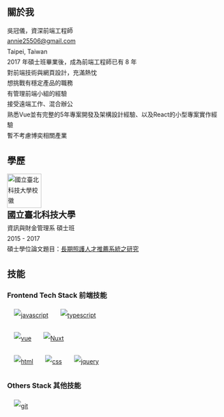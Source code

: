 
<section class="member-card-container">
  <VPTeamMembers
    class="member-card" :members="members" size="medium"
  />
</section>

## 關於我

<section class="intro">
  <div>吳冠儀，資深前端工程師</div>
  <div><a href= "mailto: annie25506@gmail.com"> annie25506@gmail.com </a></div>
  <div>Taipei, Taiwan</div>
  <div>2017 年碩士班畢業後，成為前端工程師已有 8 年</div>
  <div>對前端技術與網頁設計，充滿熱忱</div>  
  <div>想挑戰有穩定產品的職務</div>  
  <div>有管理前端小組的經驗</div> 
  <div>接受遠端工作、混合辦公</div> 
  <div>熟悉Vue並有完整的5年專案開發及架構設計經驗、以及React的小型專案實作經驗</div> 
  <div>暫不考慮博奕相關產業</div> 
</section>

## 學歷
<section>
  <div>
    <img width="80px;" alt="國立臺北科技大學校徽" src="https://media.cakeresume.com/image/upload/v1580033831/soirvvdapfsxrvhd6iph.png" />
    <div class="highlight">國立臺北科技大學</div> 
    <div>資訊與財金管理系 碩士班</div>
    <div>2015 - 2017</div>
    <div>碩士學位論文題目：<a target="_blank" title="另開視窗前往長期照護人才推薦系統之研究" href="https://hdl.handle.net/11296/x3s9yy">長期照護人才推薦系統之研究</a></div>
</div>
</section>

## 技能

### Frontend Tech Stack  前端技能 
<section>
  <p>
    <span class="tags">
      <a href="https://developer.mozilla.org/en-US/docs/Web/JavaScript" target="_blank"><img src="https://www.vectorlogo.zone/logos/javascript/javascript-ar21.svg" alt="javascript"></a>
    </span>
    <span class="tags">
      <a href="https://www.typescriptlang.org/" target="_blank"><img src="https://www.vectorlogo.zone/logos/typescriptlang/typescriptlang-ar21.svg" alt="typescript"></a>
    </span>
  </p>
  <p>
    <span class="tags">
      <a href="https://vuejs.org/" target="_blank"><img src="https://www.vectorlogo.zone/logos/vuejs/vuejs-ar21.svg" alt="vue"></a>
    </span>
    <span class="tags">
      <a href="https://nuxt.com/" target="_blank"><img src="https://www.vectorlogo.zone/logos/nuxtjs/nuxtjs-ar21.svg" alt="Nuxt"></a>
    </span>
  </p>
  <p>
    <span class="tags">
      <a href="https://developer.mozilla.org/en-US/docs/Web/HTML" target="_blank"><img src="https://www.vectorlogo.zone/logos/w3_html5/w3_html5-ar21.svg" alt="html"></a> 
    </span>
    <span class="tags">
      <a href="https://developer.mozilla.org/en-US/docs/Learn/Getting_started_with_the_web/CSS_basics" target="_blank"><img src="https://www.vectorlogo.zone/logos/w3_css/w3_css-ar21.svg" alt="css"></a>
    </span>
    <span class="tags">
      <a href="https://jquery.com/" target="_blank"><img src="https://www.vectorlogo.zone/logos/jquery/jquery-ar21.svg" alt="jquery"></a>
    </span>
  </p>
</section>

### Others Stack  其他技能 
<section>
  <p>
    <span class="tags">
      <a href="https://git-scm.com/" target="_blank"><img src="https://www.vectorlogo.zone/logos/git-scm/git-scm-ar21.svg" alt="git"></a>
    </span>
  </p>
</section>
<!-- 

<section class="">

</section>
<section class="">

</section> -->


<script setup>
import {
  VPTeamPage,
  VPTeamPageTitle,
  VPTeamMembers
} from 'vitepress/theme'

const members = [
  {
    avatar: 'https://github.com/nayuki0115.png',
    name: 'Annie Wu',
    title: 'Sr. Frontend Engineer',
    links: [
      { icon: 'github', link: 'https://github.com/nayuki0115' },
      { icon: 'linkedin', link: 'https://tw.linkedin.com/in/nayuki0115?trk=people-guest_people_search-card' },
    ]
  }
]
</script>

<style scoped>
  .member-card {
    display: grid;
    place-content: center;
  }

  section {
    line-height: 1.75;
    .highlight {
      font-size: 1.25rem;
      font-weight: 600;
    }
    .tags {
      display: inline-block;
      padding: 5.01px 8.35px;
      margin-bottom: 6.68px;
      line-height: 30px;
      margin: 0 0 0 0.5rem;
    }
  }
</style>
